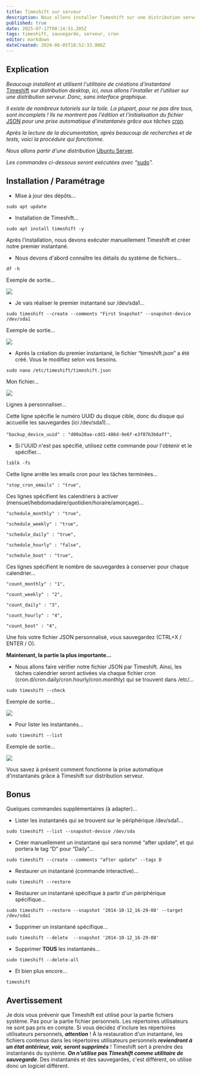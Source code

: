 ```yaml
---
title: Timeshift sur serveur
description: Nous allons installer Timeshift sur une distribution serveur pour ensuite créer des sauvegardes automatiques.
published: true
date: 2025-07-17T00:14:51.205Z
tags: timeshift, sauvegarde, serveur, cron
editor: markdown
dateCreated: 2024-06-05T18:52:33.986Z
---
```


## Explication

*Beaucoup installent et utilisent l'utilitaire de créations d'instantané* [Timeshift](https://github.com/linuxmint/timeshift) *sur distribution desktop, ici, nous allons l'installer et l'utiliser sur une distribution serveur. Donc, sans interface graphique.*

*Il existe de nombreux tutoriels sur la toile. La plupart, pour ne pas dire tous, sont incomplets ! Ils ne montrent pas l'édition et l'initialisation du fichier* [JSON](https://www.json.org/json-en.html) *pour une prise automatique d'instantanés grâce aux tâches* [cron](https://fr.wikipedia.org/wiki/Cron)*.*

*Après la lecture de la documentation, après beaucoup de recherches et de tests, voici la procédure qui fonctionne.*

*Nous allons partir d'une distribution* [Ubuntu Server](https://ubuntu.com/download/server)*.*

*Les commandes ci-dessous seront exécutées avec “*[sudo](https://fr.wikipedia.org/wiki/Sudo)*”.*

## Installation / Paramétrage

-   Mise à jour des dépôts…

```plaintext
sudo apt update
```

-   Installation de Timeshift…

```plaintext
sudo apt install timeshift -y
```

Après l'installation, nous devons exécuter manuellement Timeshift et créer notre premier instantané.

-   Nous devons d'abord connaître les détails du système de fichiers…

```plaintext
df -h
```

Exemple de sortie…

![](/timeshift-serveur/df-h.png)

-   Je vais réaliser le premier instantané sur /dev/sda1…

```plaintext
sudo timeshift --create --comments "First Snapshot" --snapshot-device /dev/sda1
```

Exemple de sortie…

![](/timeshift-serveur/timeshift-create.png)

-   Après la création du premier instantané, le fichier “timeshift.json” a été créé. Vous le modifiez selon vos besoins.

```plaintext
sudo nano /etc/timeshift/timeshift.json
```

Mon fichier…

![](/timeshift-serveur/timeshift.json.png)

Lignes à personnaliser…

Cette ligne spécifie le numéro UUID du disque cible, donc du disque qui accueille les sauvegardes (ici /dev/sda1)…

`"backup_device_uuid" : "d00a20aa-cdd1-486d-9e6f-e3f87b3b6aff",` 

-   Si l'UUID n'est pas spécifié, utilisez cette commande pour l'obtenir et le spécifier…

```plaintext
lsblk -fs
```

Cette ligne arrête les emails cron pour les tâches terminées…

`"stop_cron_emails" : "true",`

Ces lignes spécifient les calendriers à activer (mensuel/hebdomadaire/quotidien/horaire/amorçage)…

`"schedule_monthly" : "true",`

`"schedule_weekly" : "true",`

`"schedule_daily" : "true",`

`"schedule_hourly" : "false",`

`"schedule_boot" : "true",`

Ces lignes spécifient le nombre de sauvegardes à conserver pour chaque calendrier…

`"count_monthly" : "1",`

`"count_weekly" : "2",`

`"count_daily" : "3",`

`"count_hourly" : "4",`

`"count_boot" : "4",`

Une fois votre fichier JSON personnalisé, vous sauvegardez (CTRL+X / ENTER / O).

**Maintenant, la partie la plus importante...**

-   Nous allons faire vérifier notre fichier JSON par Timeshift. Ainsi, les tâches calendrier seront activées via chaque fichier cron (cron.d/cron.daily/cron.hourly/cron.monthly) qui se trouvent dans /etc/…

```plaintext
sudo timeshift --check
```

Exemple de sortie…

![](/timeshift-serveur/timeshift-check.png)

-   Pour lister les instantanés…

```plaintext
sudo timeshift --list
```

Exemple de sortie…

![](/timeshift-serveur/timeshift-list.png)

Vous savez à présent comment fonctionne la prise automatique d'instantanés grâce à Timeshift sur distribution serveur.

## Bonus

Quelques commandes supplémentaires (à adapter)…

-   Lister les instantanés qui se trouvent sur le périphérique /dev/sda1…

```plaintext
sudo timeshift --list --snapshot-device /dev/sda
```

-   Créer manuellement un instantané qui sera nommé “after update”, et qui portera le tag “D” pour “Daily”…

```plaintext
sudo timeshift --create --comments "after update" --tags D
```

-   Restaurer un instantané (commande interactive)…

```plaintext
sudo timeshift --restore
```

-   Restaurer un instantané spécifique à partir d'un périphérique spécifique…

```plaintext
sudo timeshift --restore --snapshot '2014-10-12_16-29-08' --target /dev/sda1
```

-   Supprimer un instantané spécifique…

```plaintext
sudo timeshift --delete  --snapshot '2014-10-12_16-29-08'
```

-   Supprimer **TOUS** les instantanés…

```plaintext
sudo timeshift --delete-all
```

-   Et bien plus encore…

```plaintext
timeshift
```

## Avertissement

Je dois vous prévenir que Timeshift est utilisé pour la partie fichiers système. Pas pour la partie fichier personnels. Les répertoires utilisateurs ne sont pas pris en compte. Si vous décidez d'inclure les répertoires utilisateurs personnels, **_attention_** ! À la restauration d'un instantané, les fichiers contenus dans les répertoires utilisateurs personnels **_reviendront à un état antérieur, voir, seront supprimés_** ! Timeshift sert à prendre des instantanés du système. **_On n'utilise pas Timeshift comme utilitaire de sauvegarde_**. Des instantanés et des sauvegardes, c'est différent, on utilise donc un logiciel différent.